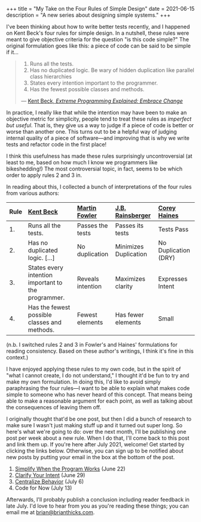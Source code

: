 +++
title = "My Take on the Four Rules of Simple Design"
date = 2021-06-15
description = "A new series about designing simple systems."
+++

I've been thinking about how to write better tests recently, and I happened on Kent Beck's four rules for simple design.
In a nutshell, these rules were meant to give objective criteria for the question "is this code simple?"
The original formulation goes like this: a piece of code can be said to be simple if it...

> 1. Runs all the tests.
> 2. Has no duplicated logic. Be wary of hidden duplication like parallel class hierarchies
> 3. States every intention important to the programmer.
> 4. Has the fewest possible classes and methods.
>
> — [Kent Beck, *Extreme Programming Explained: Embrace Change*](https://www.google.com/books/edition/Extreme_Programming_Explained/G8EL4H4vf7UC?hl=en&gbpv=1&pg=PA57&printsec=frontcover)

In practice, I really like that while the intention may have been to make an objective metric for simplicity, people tend to treat these rules as *imperfect but useful*.
That is, they give us a way to judge if a piece of code is better or worse than another one.
This turns out to be a helpful way of judging internal quality of a piece of software&mdash;and improving that is why we write tests and refactor code in the first place!

I think this usefulness has made these rules surprisingly uncontroversial (at least to me, based on how much I know we programmers like bikeshedding!)
The most controversial topic, in fact, seems to be which order to apply rules 2 and 3 in.

In reading about this, I collected a bunch of interpretations of the four rules from various authors:

| Rule | [Kent Beck][kb]                                     | [Martin Fowler][mf] | [J.B. Rainsberger][jbr] | [Corey Haines][ch]   |
|------|:----------------------------------------------------|:--------------------|:------------------------|:---------------------|
| 1.   | Runs all the tests.                                 | Passes the tests    | Passes its tests        | Tests Pass           |
| 2.   | Has no duplicated logic. [&hellip;]                 | No duplication      | Minimizes Duplication   | No Duplication (DRY) |
| 3.   | States every intention important to the programmer. | Reveals intention   | Maximizes clarity       | Expresses Intent     |
| 4.   | Has the fewest possible classes and methods.        | Fewest elements     | Has fewer elements      | Small                |

[kb]: https://www.google.com/books/edition/Extreme_Programming_Explained/G8EL4H4vf7UC?hl=en&gbpv=1&pg=PA57&printsec=frontcover
[mf]: https://www.martinfowler.com/bliki/BeckDesignRules.html
[jbr]: https://blog.jbrains.ca/permalink/the-four-elements-of-simple-design
[ch]: https://leanpub.com/4rulesofsimpledesign

(n.b. I switched rules 2 and 3 in Fowler's and Haines' formulations for reading consistency.
Based on these author's writings, I think it's fine in this context.)

I have enjoyed applying these rules to my own code, but in the spirit of "what I cannot create, I do not understand," I thought it'd be fun to try and make my own formulation.
In doing this, I'd like to avoid simply paraphrasing the four rules&mdash;I want to be able to explain what makes code simple to someone who has never heard of this concept.
That means being able to make a reasonable argument for each point, as well as talking about the consequences of leaving them off.

I originally thought that'd be one post, but then I did a bunch of research to make sure I wasn't just making stuff up and it turned out super long.
So here's what we're going to do: over the next month, I'll be publishing one post per week about a new rule.
When I do that, I'll come back to this post and link them up.
If you're here after July 2021, welcome!
Get started by clicking the links below.
Otherwise, you can sign up to be notified about new posts by putting your email in the box at the bottom of the post.

1. [Simplify When the Program Works](@/posts/rule-1-simplify-when-the-program-works.md) (June 22)
2. [Clarify Your Intent](@/posts/rule-2-clarify-your-intent.md) (June 29)
3. [Centralize Behavior](@/posts/rule-3-centralize-behavior.md) (July 6)
4. Code for Now (July 13)

Afterwards, I'll probably publish a conclusion including reader feedback in late July.
I'd love to hear from you as you're reading these things; you can email me at [brian@brianthicks.com](mailto:brian@brianthicks.com).
